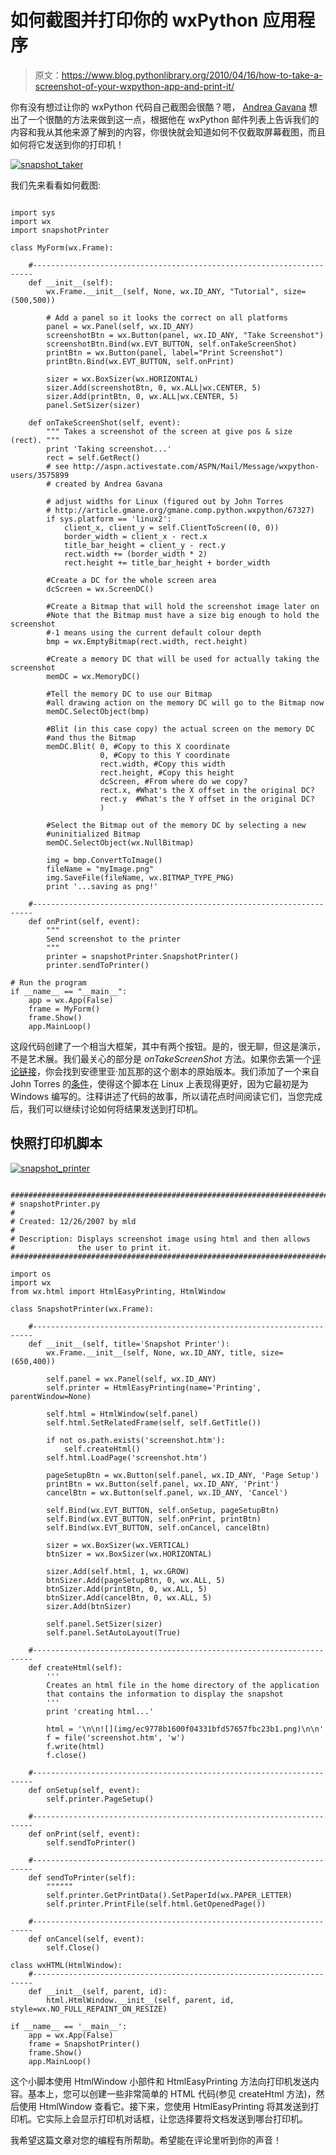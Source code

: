 # 如何截图并打印你的 wxPython 应用程序

> 原文：<https://www.blog.pythonlibrary.org/2010/04/16/how-to-take-a-screenshot-of-your-wxpython-app-and-print-it/>

你有没有想过让你的 wxPython 代码自己截图会很酷？嗯， [Andrea Gavana](http://thedoomedcity.blogspot.com/) 想出了一个很酷的方法来做到这一点，根据他在 wxPython 邮件列表上告诉我们的内容和我从其他来源了解到的内容，你很快就会知道如何不仅截取屏幕截图，而且如何将它发送到你的打印机！

[![](img/b86c336446dea1198e1a65d15a677935.png "snapshot_taker")](https://www.blog.pythonlibrary.org/wp-content/uploads/2010/04/snapshot_taker.png)

我们先来看看如何截图:

```

import sys
import wx
import snapshotPrinter

class MyForm(wx.Frame):

    #----------------------------------------------------------------------
    def __init__(self):
        wx.Frame.__init__(self, None, wx.ID_ANY, "Tutorial", size=(500,500))

        # Add a panel so it looks the correct on all platforms
        panel = wx.Panel(self, wx.ID_ANY)
        screenshotBtn = wx.Button(panel, wx.ID_ANY, "Take Screenshot")
        screenshotBtn.Bind(wx.EVT_BUTTON, self.onTakeScreenShot)
        printBtn = wx.Button(panel, label="Print Screenshot")
        printBtn.Bind(wx.EVT_BUTTON, self.onPrint)

        sizer = wx.BoxSizer(wx.HORIZONTAL)
        sizer.Add(screenshotBtn, 0, wx.ALL|wx.CENTER, 5)
        sizer.Add(printBtn, 0, wx.ALL|wx.CENTER, 5)
        panel.SetSizer(sizer)

    def onTakeScreenShot(self, event):
        """ Takes a screenshot of the screen at give pos & size (rect). """
        print 'Taking screenshot...'
        rect = self.GetRect()
        # see http://aspn.activestate.com/ASPN/Mail/Message/wxpython-users/3575899
        # created by Andrea Gavana

        # adjust widths for Linux (figured out by John Torres 
        # http://article.gmane.org/gmane.comp.python.wxpython/67327)
        if sys.platform == 'linux2':
            client_x, client_y = self.ClientToScreen((0, 0))
            border_width = client_x - rect.x
            title_bar_height = client_y - rect.y
            rect.width += (border_width * 2)
            rect.height += title_bar_height + border_width

        #Create a DC for the whole screen area
        dcScreen = wx.ScreenDC()

        #Create a Bitmap that will hold the screenshot image later on
        #Note that the Bitmap must have a size big enough to hold the screenshot
        #-1 means using the current default colour depth
        bmp = wx.EmptyBitmap(rect.width, rect.height)

        #Create a memory DC that will be used for actually taking the screenshot
        memDC = wx.MemoryDC()

        #Tell the memory DC to use our Bitmap
        #all drawing action on the memory DC will go to the Bitmap now
        memDC.SelectObject(bmp)

        #Blit (in this case copy) the actual screen on the memory DC
        #and thus the Bitmap
        memDC.Blit( 0, #Copy to this X coordinate
                    0, #Copy to this Y coordinate
                    rect.width, #Copy this width
                    rect.height, #Copy this height
                    dcScreen, #From where do we copy?
                    rect.x, #What's the X offset in the original DC?
                    rect.y  #What's the Y offset in the original DC?
                    )

        #Select the Bitmap out of the memory DC by selecting a new
        #uninitialized Bitmap
        memDC.SelectObject(wx.NullBitmap)

        img = bmp.ConvertToImage()
        fileName = "myImage.png"
        img.SaveFile(fileName, wx.BITMAP_TYPE_PNG)
        print '...saving as png!'

    #----------------------------------------------------------------------
    def onPrint(self, event):
        """
        Send screenshot to the printer
        """
        printer = snapshotPrinter.SnapshotPrinter()
        printer.sendToPrinter()

# Run the program
if __name__ == "__main__":
    app = wx.App(False)
    frame = MyForm()
    frame.Show()
    app.MainLoop()

```

这段代码创建了一个相当大框架，其中有两个按钮。是的，很无聊，但这是演示，不是艺术展。我们最关心的部分是 *onTakeScreenShot* 方法。如果你去第一个[评论链接](http://aspn.activestate.com/ASPN/Mail/Message/wxpython-users/3575899)，你会找到安德里亚·加瓦那的这个剧本的原始版本。我们添加了一个来自 John Torres 的[条件](http://article.gmane.org/gmane.comp.python.wxpython/67327)，使得这个脚本在 Linux 上表现得更好，因为它最初是为 Windows 编写的。注释讲述了代码的故事，所以请花点时间阅读它们，当您完成后，我们可以继续讨论如何将结果发送到打印机。

## 快照打印机脚本

[![](img/62d0cd0990c83f96563f7050b473878a.png "snapshot_printer")](https://www.blog.pythonlibrary.org/wp-content/uploads/2010/04/snapshot_printer.png)

```

#######################################################################
# snapshotPrinter.py
#
# Created: 12/26/2007 by mld
#
# Description: Displays screenshot image using html and then allows
#              the user to print it.
#######################################################################

import os
import wx
from wx.html import HtmlEasyPrinting, HtmlWindow

class SnapshotPrinter(wx.Frame):

    #----------------------------------------------------------------------
    def __init__(self, title='Snapshot Printer'):
        wx.Frame.__init__(self, None, wx.ID_ANY, title, size=(650,400))

        self.panel = wx.Panel(self, wx.ID_ANY)
        self.printer = HtmlEasyPrinting(name='Printing', parentWindow=None)

        self.html = HtmlWindow(self.panel)
        self.html.SetRelatedFrame(self, self.GetTitle())

        if not os.path.exists('screenshot.htm'):
            self.createHtml()
        self.html.LoadPage('screenshot.htm')

        pageSetupBtn = wx.Button(self.panel, wx.ID_ANY, 'Page Setup')
        printBtn = wx.Button(self.panel, wx.ID_ANY, 'Print')
        cancelBtn = wx.Button(self.panel, wx.ID_ANY, 'Cancel')

        self.Bind(wx.EVT_BUTTON, self.onSetup, pageSetupBtn)
        self.Bind(wx.EVT_BUTTON, self.onPrint, printBtn)
        self.Bind(wx.EVT_BUTTON, self.onCancel, cancelBtn)

        sizer = wx.BoxSizer(wx.VERTICAL)
        btnSizer = wx.BoxSizer(wx.HORIZONTAL)

        sizer.Add(self.html, 1, wx.GROW)
        btnSizer.Add(pageSetupBtn, 0, wx.ALL, 5)
        btnSizer.Add(printBtn, 0, wx.ALL, 5)
        btnSizer.Add(cancelBtn, 0, wx.ALL, 5)
        sizer.Add(btnSizer)

        self.panel.SetSizer(sizer)
        self.panel.SetAutoLayout(True)

    #----------------------------------------------------------------------
    def createHtml(self):
        '''
        Creates an html file in the home directory of the application
        that contains the information to display the snapshot
        '''
        print 'creating html...'

        html = '\n\n![](img/ec9778b1600f04331bfd57657fbc23b1.png)\n\n'
        f = file('screenshot.htm', 'w')
        f.write(html)
        f.close()

    #----------------------------------------------------------------------
    def onSetup(self, event):
        self.printer.PageSetup()

    #----------------------------------------------------------------------
    def onPrint(self, event):
        self.sendToPrinter()

    #----------------------------------------------------------------------
    def sendToPrinter(self):
        """"""
        self.printer.GetPrintData().SetPaperId(wx.PAPER_LETTER)
        self.printer.PrintFile(self.html.GetOpenedPage())

    #----------------------------------------------------------------------
    def onCancel(self, event):
        self.Close()

class wxHTML(HtmlWindow):
    #----------------------------------------------------------------------
    def __init__(self, parent, id):
        html.HtmlWindow.__init__(self, parent, id, style=wx.NO_FULL_REPAINT_ON_RESIZE)

if __name__ == '__main__':
    app = wx.App(False)
    frame = SnapshotPrinter()
    frame.Show()
    app.MainLoop()

```

这个小脚本使用 HtmlWindow 小部件和 HtmlEasyPrinting 方法向打印机发送内容。基本上，您可以创建一些非常简单的 HTML 代码(参见 createHtml 方法)，然后使用 HtmlWindow 查看它。接下来，您使用 HtmlEasyPrinting 将其发送到打印机。它实际上会显示打印机对话框，让您选择要将文档发送到哪台打印机。

我希望这篇文章对您的编程有所帮助。希望能在评论里听到你的声音！